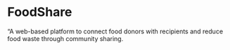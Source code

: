 # FoodShare
“A web-based platform to connect food donors with recipients and reduce food waste through community sharing.
